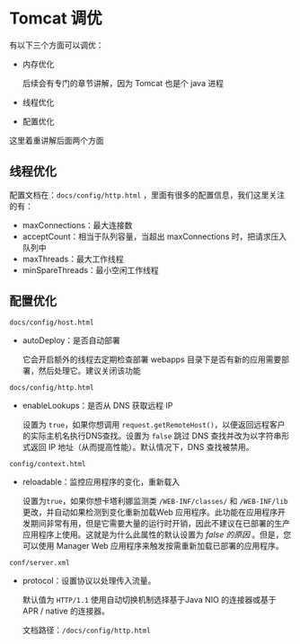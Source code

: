 # Tomcat 调优

有以下三个方面可以调优：

- 内存优化

  后续会有专门的章节讲解，因为 Tomcat 也是个 java 进程

- 线程优化

- 配置优化

这里着重讲解后面两个方面

## 线程优化

配置文档在：`docs/config/http.html` ，里面有很多的配置信息，我们这里关注的有：

- maxConnections：最大连接数
- acceptCount：相当于队列容量，当超出 maxConnections 时，把请求压入队列中
- maxThreads：最大工作线程
- minSpareThreads：最小空闲工作线程

## 配置优化

`docs/config/host.html`

- autoDeploy：是否自动部署

  它会开启额外的线程去定期检查部署 webapps 目录下是否有新的应用需要部署，然后处理它。建议关闭该功能

`docs/config/http.html`

- enableLookups：是否从 DNS 获取远程 IP

  设置为 `true`，如果你想调用  `request.getRemoteHost()`，以便返回远程客户的实际主机名执行DNS查找。设置为 `false` 跳过 DNS 查找并改为以字符串形式返回 IP 地址（从而提高性能）。默认情况下，DNS 查找被禁用。

`config/context.html`

- reloadable：监控应用程序的变化，重新载入

  设置为`true`，如果你想卡塔利娜监测类 `/WEB-INF/classes/` 和 `/WEB-INF/lib` 更改，并自动如果检测到变化重新加载Web 应用程序。此功能在应用程序开发期间非常有用，但是它需要大量的运行时开销，因此不建议在已部署的生产应用程序上使用。这就是为什么此属性的默认设置为 *false 的原因* 。但是，您可以使用 Manager Web 应用程序来触发按需重新加载已部署的应用程序。

`conf/server.xml`

- protocol：设置协议以处理传入流量。

  默认值为 `HTTP/1.1` 使用自动切换机制选择基于Java NIO 的连接器或基于 APR / native 的连接器。

  文档路径：`/docs/config/http.html`

